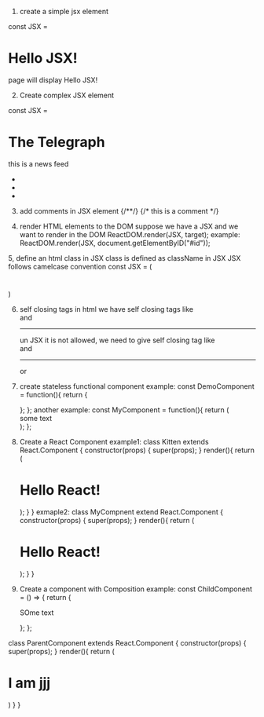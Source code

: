 1. create a simple jsx element

const JSX = <h1>Hello JSX!</h1>

page will display 
Hello JSX!

2. Create complex JSX element

const JSX = 
<div>
    <h1>The Telegraph</h1>
    <p>this is a news feed</p>
    <ul>
        <li></li>
        <li></li>
        <li></li>
    </ul>
</div>

3. add comments in JSX element {/**/}
{/* this is a comment */}

4. render HTML elements to the DOM
suppose we have a JSX and we want to render in the DOM
ReactDOM.render(JSX, target);
example: 
ReactDOM.render(JSX, document.getElementByID("#id"));

5, define an html class in JSX
class is defined as className in JSX
JSX follows camelcase convention
const JSX = (
    <div className="myDiv">
        <h1></h1>
    </div>
)

6. self closing tags
in html we have self closing tags like <br> and <hr>
un JSX it is not allowed, we need to give self closing tag like <br /> and <hr />
or <div />


7. create stateless functional component
example:
const DemoComponent = function(){
    return {
        <div className="any" />
    };
};
another example:
const   MyComponent = function(){
    return (
        <div>some text</div>
    );
};


8. Create a React Component
example1:
class Kitten extends React.Component {
    constructor(props) {
        super(props);
    }
    render(){
        return (
            <h1>Hello React!</h1>
        );
    }
}
exmaple2:
class MyCompnent extend React.Component {
    constructor(props) {
        super(props);
    }
    render(){
        return (
            <div>
                <h1>Hello React!</h1>
            </div>
        );
    }
}

9. Create a component with Composition
example:
const ChildComponent = () => {
    return {
        <div>
            <p>SOme text</p>
        </div>
    };
};

class ParentComponent extends React.Component {
    constructor(props) {
        super(props);
    }
    render(){
        return (
            <div>
                <h1> I am jjj </h1>
                <ChildComponent />
            </div>
        )
    }
}
